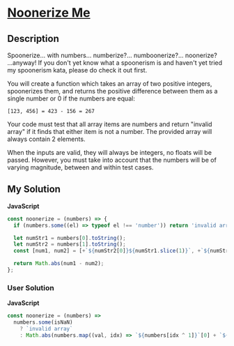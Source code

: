 # [Noonerize Me](https://www.codewars.com/kata/56dbed3a13c2f61ae3000bcd)

## Description

Spoonerize... with numbers... numberize?... numboonerize?... noonerize? ...anyway! If you don't yet know what a spoonerism is and haven't yet tried my spoonerism kata, please do check it out first.

You will create a function which takes an array of two positive integers, spoonerizes them, and returns the positive difference between them as a single number or 0 if the numbers are equal:

```
[123, 456] = 423 - 156 = 267
```

Your code must test that all array items are numbers and return "invalid array" if it finds that either item is not a number. The provided array will always contain 2 elements.

When the inputs are valid, they will always be integers, no floats will be passed. However, you must take into account that the numbers will be of varying magnitude, between and within test cases.

## My Solution

**JavaScript**

```js
const noonerize = (numbers) => {
  if (numbers.some((el) => typeof el !== 'number')) return 'invalid array';

  let numStr1 = numbers[0].toString();
  let numStr2 = numbers[1].toString();
  const [num1, num2] = [+`${numStr2[0]}${numStr1.slice(1)}`, +`${numStr1[0]}${numStr2.slice(1)}`];

  return Math.abs(num1 - num2);
};
```

### User Solution

**JavaScript**

```js
const noonerize = (numbers) =>
  numbers.some(isNaN)
    ? `invalid array`
    : Math.abs(numbers.map((val, idx) => `${numbers[idx ^ 1]}`[0] + `${val}`.slice(1)).reduce((pre, val) => pre - val));
```
